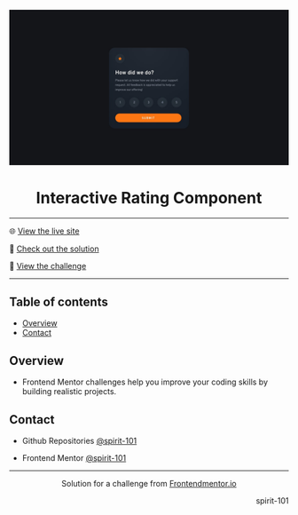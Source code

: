 ![frontend mentor](/design/desktop-design.jpg)

<h1 align="center">Interactive Rating Component</h1>

<hr>

🌐 [View the live site](https://spirit-101.github.io/interactive-rating-component/)

🧠 [Check out the solution](https://www.frontendmentor.io/solutions/interactive-rating-component-Z8WVngPt0b)

📝 [View the challenge](https://www.frontendmentor.io/challenges/interactive-rating-component-koxpeBUmI)

---

## Table of contents

- [Overview](#overview)
- [Contact](#contact)

<!-- Overview section -->

## Overview

- Frontend Mentor challenges help you improve your coding skills by building realistic projects.

<!-- Contact section -->

## Contact

- Github Repositories [@spirit-101](https://github.com/spirit-101/)

- Frontend Mentor [@spirit-101](https://www.frontendmentor.io/profile/spirit-101)

---

<div align="center">
   Solution for a challenge from <a href="https://www.frontendmentor.io/" target="_blank">Frontendmentor.io</a>
</div>

<div align="right">
    <p>spirit-101</p>
</div>
